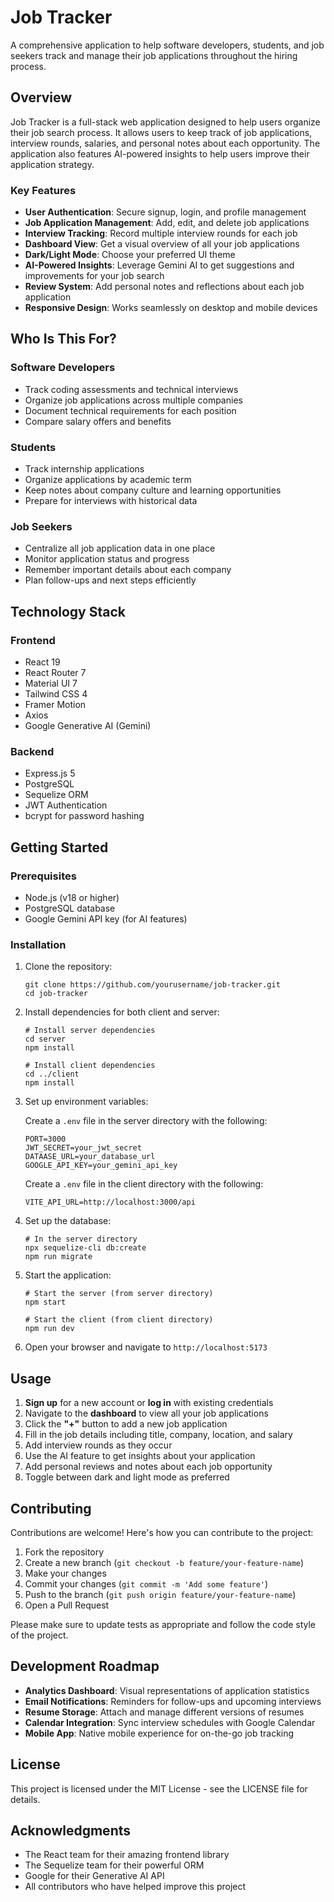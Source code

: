 # Job Tracker

A comprehensive application to help software developers, students, and job seekers track and manage their job applications throughout the hiring process.

## Overview

Job Tracker is a full-stack web application designed to help users organize their job search process. It allows users to keep track of job applications, interview rounds, salaries, and personal notes about each opportunity. The application also features AI-powered insights to help users improve their application strategy.

### Key Features

- **User Authentication**: Secure signup, login, and profile management
- **Job Application Management**: Add, edit, and delete job applications
- **Interview Tracking**: Record multiple interview rounds for each job
- **Dashboard View**: Get a visual overview of all your job applications
- **Dark/Light Mode**: Choose your preferred UI theme
- **AI-Powered Insights**: Leverage Gemini AI to get suggestions and improvements for your job search
- **Review System**: Add personal notes and reflections about each job application
- **Responsive Design**: Works seamlessly on desktop and mobile devices

## Who Is This For?

### Software Developers

- Track coding assessments and technical interviews
- Organize job applications across multiple companies
- Document technical requirements for each position
- Compare salary offers and benefits

### Students

- Track internship applications
- Organize applications by academic term
- Keep notes about company culture and learning opportunities
- Prepare for interviews with historical data

### Job Seekers

- Centralize all job application data in one place
- Monitor application status and progress
- Remember important details about each company
- Plan follow-ups and next steps efficiently

## Technology Stack

### Frontend

- React 19
- React Router 7
- Material UI 7
- Tailwind CSS 4
- Framer Motion
- Axios
- Google Generative AI (Gemini)

### Backend

- Express.js 5
- PostgreSQL
- Sequelize ORM
- JWT Authentication
- bcrypt for password hashing

## Getting Started

### Prerequisites

- Node.js (v18 or higher)
- PostgreSQL database
- Google Gemini API key (for AI features)

### Installation

1. Clone the repository:

   ```
   git clone https://github.com/yourusername/job-tracker.git
   cd job-tracker
   ```

2. Install dependencies for both client and server:

   ```
   # Install server dependencies
   cd server
   npm install

   # Install client dependencies
   cd ../client
   npm install
   ```

3. Set up environment variables:

   Create a `.env` file in the server directory with the following:

   ```
   PORT=3000
   JWT_SECRET=your_jwt_secret
   DATAASE_URL=your_database_url
   GOOGLE_API_KEY=your_gemini_api_key
   ```

   Create a `.env` file in the client directory with the following:

   ```
   VITE_API_URL=http://localhost:3000/api
   ```

4. Set up the database:

   ```
   # In the server directory
   npx sequelize-cli db:create
   npm run migrate
   ```

5. Start the application:

   ```
   # Start the server (from server directory)
   npm start

   # Start the client (from client directory)
   npm run dev
   ```

6. Open your browser and navigate to `http://localhost:5173`

## Usage

1. **Sign up** for a new account or **log in** with existing credentials
2. Navigate to the **dashboard** to view all your job applications
3. Click the **"+"** button to add a new job application
4. Fill in the job details including title, company, location, and salary
5. Add interview rounds as they occur
6. Use the AI feature to get insights about your application
7. Add personal reviews and notes about each job opportunity
8. Toggle between dark and light mode as preferred

## Contributing

Contributions are welcome! Here's how you can contribute to the project:

1. Fork the repository
2. Create a new branch (`git checkout -b feature/your-feature-name`)
3. Make your changes
4. Commit your changes (`git commit -m 'Add some feature'`)
5. Push to the branch (`git push origin feature/your-feature-name`)
6. Open a Pull Request

Please make sure to update tests as appropriate and follow the code style of the project.

## Development Roadmap

- **Analytics Dashboard**: Visual representations of application statistics
- **Email Notifications**: Reminders for follow-ups and upcoming interviews
- **Resume Storage**: Attach and manage different versions of resumes
- **Calendar Integration**: Sync interview schedules with Google Calendar
- **Mobile App**: Native mobile experience for on-the-go job tracking

## License

This project is licensed under the MIT License - see the LICENSE file for details.

## Acknowledgments

- The React team for their amazing frontend library
- The Sequelize team for their powerful ORM
- Google for their Generative AI API
- All contributors who have helped improve this project
